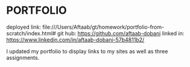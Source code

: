 # PORTFOLIO 

deployed link: file:///Users/Aftaab/gt/homework/portfolio-from-scratch/index.html#
git hub: https://github.com/aftaab-dobani
linked in: https://www.linkedin.com/in/aftaab-dobani-57b4811b2/



I updated my portfolio to display links to my sites as well as three assignments. 